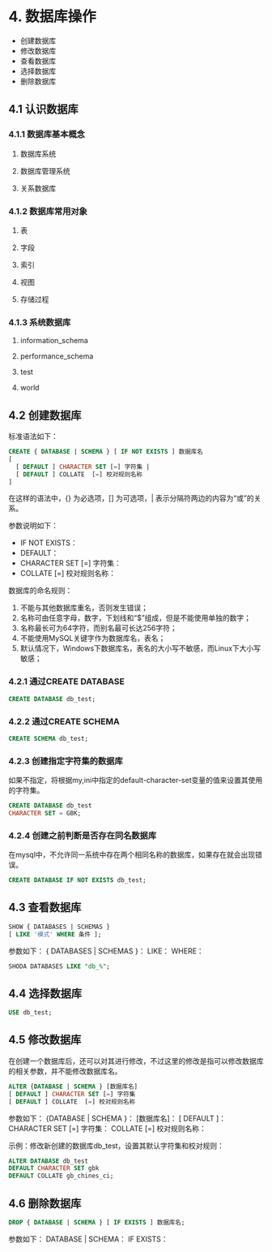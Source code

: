 # 4. 数据库操作
+ 创建数据库
+ 修改数据库
+ 查看数据库
+ 选择数据库
+ 删除数据库

## 4.1 认识数据库

### 4.1.1 数据库基本概念

1. 数据库系统


2. 数据库管理系统


3. 关系数据库


### 4.1.2 数据库常用对象

1. 表

2. 字段

3. 索引

4. 视图

5. 存储过程


### 4.1.3 系统数据库

1. information_schema

2. performance_schema

3. test

4. world


## 4.2 创建数据库
标准语法如下：
```sql
CREATE { DATABASE | SCHEMA } [ IF NOT EXISTS ] 数据库名
[
  [ DEFAULT ] CHARACTER SET [=] 字符集 |
  [ DEFAULT ] COLLATE  [=] 校对规则名称
]
```
在这样的语法中，{} 为必选项，[] 为可选项，| 表示分隔符两边的内容为“或”的关系。

参数说明如下：
+ IF NOT EXISTS：
+ DEFAULT：
+ CHARACTER SET [=] 字符集：
+ COLLATE  [=] 校对规则名称：

数据库的命名规则：
1. 不能与其他数据库重名，否则发生错误；
2. 名称可由任意字母，数字，下划线和“$”组成，但是不能使用单独的数字；
3. 名称最长可为64字符，而别名最可长达256字符；
4. 不能使用MySQL关键字作为数据库名，表名；
5. 默认情况下，Windows下数据库名，表名的大小写不敏感，而Linux下大小写敏感；

### 4.2.1 通过CREATE DATABASE

```sql
CREATE DATABASE db_test;
```

### 4.2.2 通过CREATE SCHEMA

```sql
CREATE SCHEMA db_test;
```

### 4.2.3 创建指定字符集的数据库
如果不指定，将根据my,ini中指定的default-character-set变量的值来设置其使用的字符集。
```sql
CREATE DATABASE db_test
CHARACTER SET = GBK;
```

### 4.2.4 创建之前判断是否存在同名数据库
在mysql中，不允许同一系统中存在两个相同名称的数据库，如果存在就会出现错误。
```sql
CREATE DATABASE IF NOT EXISTS db_test;
```

## 4.3 查看数据库

```sql
SHOW { DATABASES | SCHEMAS }
[ LIKE '模式' WHERE 条件 ];
```
参数如下：
{ DATABASES | SCHEMAS }：
LIKE：
WHERE：

```sql
SHODA DATABASES LIKE "db_%";
```

## 4.4 选择数据库

```sql
USE db_test;
```

## 4.5 修改数据库
在创建一个数据库后，还可以对其进行修改，不过这里的修改是指可以修改数据库的相关参数，并不能修改数据库名。
```sql
ALTER {DATABASE | SCHEMA } [数据库名]
[ DEFAULT ] CHARACTER SET [=] 字符集
[ DEFAULT ] COLLATE  [=] 校对规则名称
```
参数如下：
{DATABASE | SCHEMA }：
[数据库名]：
[ DEFAULT ]：
CHARACTER SET [=] 字符集：
COLLATE  [=] 校对规则名称：

示例：修改新创建的数据库db_test，设置其默认字符集和校对规则：
```sql
ALTER DATABASE db_test
DEFAULT CHARACTER SET gbk
DEFAULT COLLATE gb_chines_ci;
```

## 4.6 删除数据库

```sql
DROP { DATABASE | SCHEMA } [ IF EXISTS ] 数据库名;
```
参数如下：
DATABASE | SCHEMA：
IF EXISTS：
